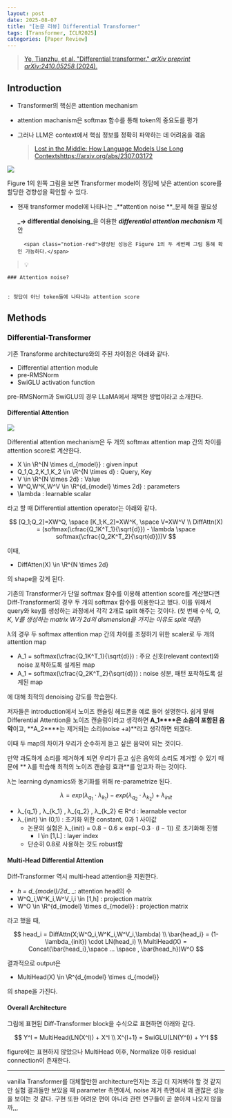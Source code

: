 ```yaml
---
layout: post
date: 2025-08-07
title: "[논문 리뷰] Differential Transformer"
tags: [Transformer, ICLR2025]
categories: [Paper Review]
---
```


> [Ye, Tianzhu, et al. "Differential transformer." ](https://arxiv.org/abs/2410.05258)[_arXiv preprint arXiv:2410.05258_](https://arxiv.org/abs/2410.05258)[ (2024).](https://arxiv.org/abs/2410.05258)



## Introduction

- Transformer의 핵심은 attention mechanism
- attention machanism은 softmax 함수를 통해 token의 중요도를 평가
- 그러나 LLM은 context에서 핵심 정보를 정확히 파악하는 데 어려움을 겪음

	> [Lost in the Middle: How Language Models Use Long Contextshttps://arxiv.org/abs/2307.03172](https://arxiv.org/abs/2307.03172)


![](https://prod-files-secure.s3.us-west-2.amazonaws.com/542b861c-36a8-4051-84e5-8804b6728dba/9083ea56-691a-4752-ae26-47f403431ac8/image.png?X-Amz-Algorithm=AWS4-HMAC-SHA256&X-Amz-Content-Sha256=UNSIGNED-PAYLOAD&X-Amz-Credential=ASIAZI2LB466U3OVCRI5%2F20250916%2Fus-west-2%2Fs3%2Faws4_request&X-Amz-Date=20250916T120129Z&X-Amz-Expires=3600&X-Amz-Security-Token=IQoJb3JpZ2luX2VjEBMaCXVzLXdlc3QtMiJIMEYCIQDpqdgX40N56DCP%2FiPhlbmbztYBxEaBaDLdb09bViTftgIhAKChg%2F0NjZdh3H4IVQO8sqxlfxCvaSLD3lzORCRavyqUKogECIz%2F%2F%2F%2F%2F%2F%2F%2F%2F%2FwEQABoMNjM3NDIzMTgzODA1Igwhqa722r3QH5gLofMq3AOaZ8JRfAzoeRgWcWVEgFUBVYljWjq703lenOJsuuX3JgKiij4LL6HpG8Dn%2BCwgzgVrSVYsPn1stQC1xZrKTg0FMsmwWjsBTLdHY7Z2LPM6p9fRD%2FVfsYbVt68wIhA%2BoPznWUenZ4M%2BmsysXIwZ4j24g1IWIRTjpSoZ71UVVJoeOV85n7PGy%2BIMR%2BWcMRjmFDy56%2BD5AxjASBFgEkcDk%2B1M7EcuBLExlJ24LCE8Hyjx2mphUnwLkdBfYRzXCwBuga52dfgVQKWdpNSg3Oq167t0zoZS71zK%2B658W1mwBwA2dNk448XjiSPG8JP5eXPw0q5nY7BnTTd22hpPvp0vaF8VVNO9nJTpuPKHOIrEHvODkBEfqAM%2BoRwoFvHTqxn8v6YoHTDhKIcWueHvLSPTT3kAz90VgPYSsVJZybSeyQGFlCV4GGHdeDtTSO5G4n6hbGVN%2Bc13hyOoDrAHBaN0dJji722U%2FfHXWT8ctivw%2FEYARIXi8WSLc%2FIa%2B%2BH3bNHx%2FilYtUj0wt7NNByyRchXn8bJt8oEuKoQ%2Bbk5OzeiLJqrcIiJM0WyKRxe0Os7RZVmkphBRjXg2aOQlsnpfOCvZ8%2BeR2tpa2CU9r6eoQe71KC%2Fsy8SKp9qZfWHFaswyDC2hqXGBjqkAVUFXm3mmXm6V4M5l1i7%2BgQxGyznlw%2F8rHGU1F%2ByWlb0r%2FJGcd1MFjvKqgNGEnr%2F4GnTBCr3n%2FXUrIf3tN8Djb7gxfdgPDnZmOv%2FxCXRtAkXJpgjwQlHq6ZV%2B%2FbXfBE8wJTBHm4Y7I0%2BNLfbzw5l%2FUAf9k5L1%2BtGzAUdu%2FHM7l2dSZC8YBZ%2F8daag%2BJlOuk31BLmVeoe47%2FAOMTWQQIFpU2gQbI8&X-Amz-Signature=248d736a2b8d115efcd886c7b90295c640907f43e47e0536998c0320be3a50c7&X-Amz-SignedHeaders=host&x-amz-checksum-mode=ENABLED&x-id=GetObject)


Figure 1의 왼쪽 그림을 보면 Transformer model이 정답에 낮은 attention score를 할당한 경향성을 확인할 수 있다.

- 현재 transformer model에 나타나는 _**attention noise **_문제 해결 필요성

	_**→ differential denoising**_을 이용한 _**differential attention mechanism**_ 제안


		<span class="notion-red">향상된 성능은 Figure 1의 두 세번째 그림 통해 확인 가능하다.</span>


> 💡 


	### Attention noise?


	: 정답이 아닌 token들에 나타나는 attention score



## Methods



### Differential-Transformer


기존 Transforme architecture와의 주된 차이점은 아래와 같다.

- Differential attention module
- pre-RMSNorm
- SwiGLU activation function

pre-RMSNorm과 SwiGLU의 경우 LLaMA에서 채택한 방법이라고 소개한다.



#### Differential Attention


![](https://prod-files-secure.s3.us-west-2.amazonaws.com/542b861c-36a8-4051-84e5-8804b6728dba/116d70b2-1963-4810-9167-f4c7d8a06e8f/image.png?X-Amz-Algorithm=AWS4-HMAC-SHA256&X-Amz-Content-Sha256=UNSIGNED-PAYLOAD&X-Amz-Credential=ASIAZI2LB466U3OVCRI5%2F20250916%2Fus-west-2%2Fs3%2Faws4_request&X-Amz-Date=20250916T120129Z&X-Amz-Expires=3600&X-Amz-Security-Token=IQoJb3JpZ2luX2VjEBMaCXVzLXdlc3QtMiJIMEYCIQDpqdgX40N56DCP%2FiPhlbmbztYBxEaBaDLdb09bViTftgIhAKChg%2F0NjZdh3H4IVQO8sqxlfxCvaSLD3lzORCRavyqUKogECIz%2F%2F%2F%2F%2F%2F%2F%2F%2F%2FwEQABoMNjM3NDIzMTgzODA1Igwhqa722r3QH5gLofMq3AOaZ8JRfAzoeRgWcWVEgFUBVYljWjq703lenOJsuuX3JgKiij4LL6HpG8Dn%2BCwgzgVrSVYsPn1stQC1xZrKTg0FMsmwWjsBTLdHY7Z2LPM6p9fRD%2FVfsYbVt68wIhA%2BoPznWUenZ4M%2BmsysXIwZ4j24g1IWIRTjpSoZ71UVVJoeOV85n7PGy%2BIMR%2BWcMRjmFDy56%2BD5AxjASBFgEkcDk%2B1M7EcuBLExlJ24LCE8Hyjx2mphUnwLkdBfYRzXCwBuga52dfgVQKWdpNSg3Oq167t0zoZS71zK%2B658W1mwBwA2dNk448XjiSPG8JP5eXPw0q5nY7BnTTd22hpPvp0vaF8VVNO9nJTpuPKHOIrEHvODkBEfqAM%2BoRwoFvHTqxn8v6YoHTDhKIcWueHvLSPTT3kAz90VgPYSsVJZybSeyQGFlCV4GGHdeDtTSO5G4n6hbGVN%2Bc13hyOoDrAHBaN0dJji722U%2FfHXWT8ctivw%2FEYARIXi8WSLc%2FIa%2B%2BH3bNHx%2FilYtUj0wt7NNByyRchXn8bJt8oEuKoQ%2Bbk5OzeiLJqrcIiJM0WyKRxe0Os7RZVmkphBRjXg2aOQlsnpfOCvZ8%2BeR2tpa2CU9r6eoQe71KC%2Fsy8SKp9qZfWHFaswyDC2hqXGBjqkAVUFXm3mmXm6V4M5l1i7%2BgQxGyznlw%2F8rHGU1F%2ByWlb0r%2FJGcd1MFjvKqgNGEnr%2F4GnTBCr3n%2FXUrIf3tN8Djb7gxfdgPDnZmOv%2FxCXRtAkXJpgjwQlHq6ZV%2B%2FbXfBE8wJTBHm4Y7I0%2BNLfbzw5l%2FUAf9k5L1%2BtGzAUdu%2FHM7l2dSZC8YBZ%2F8daag%2BJlOuk31BLmVeoe47%2FAOMTWQQIFpU2gQbI8&X-Amz-Signature=817043f94bcec2924b861eb28ab514291a140333b55358b3e571edc31c338779&X-Amz-SignedHeaders=host&x-amz-checksum-mode=ENABLED&x-id=GetObject)


Differential attention mechanism은 두 개의 softmax attention map 간의 차이를 attention score로 계산한다.

- X \in \R^{N \times d\_{model}} : given input
- Q\_1,Q\_2,K\_1,K\_2 \in \R^{N \times d} : Query, Key
- V \in \R^{N \times 2d} : Value
- W^Q,W^K,W^V \in \R^{d\_{model} \times 2d} : parameters
- \lambda : learnable scalar

라고 할 때 Differential attention operator는 아래와 같다.


$$
[Q_1;Q_2]=XW^Q, \space [K_1;K_2]=XW^K, \space V=XW^V \\
DiffAttn(X) = (softmax(\cfrac{Q_1K^T_1}{\sqrt{d}}) - \lambda \space softmax(\cfrac{Q_2K^T_2}{\sqrt{d}}))V
$$


이때,

- DiffAtten(X) \in \R^{N \times 2d}

의 shape을 갖게 된다.


기존의 Transformer가 단일 softmax 함수를 이용해 attention score를 계산했다면 Diff-Transformer의 경우 두 개의 softmax 함수를 이용한다고 했다. 이를 위해서 query와 key를 생성하는 과정에서 각각 2개로 split 해주는 것이다. <span class="notion-red">(첫 번째 수식, </span><span class="notion-red">_Q, K, V를 생성하는 matrix W가 2d의 dismension을 가지는 이유도 split 때문_</span><span class="notion-red">)</span>


 λ의 경우 두 softmax attention map 간의 차이를 조정하기 위한 scaler로 두 개의 attention map

- A\_1 = softmax(\cfrac{Q\_1K^T\_1}{\sqrt{d}}) : 주요 신호(relevant context)와 noise 포착하도록 설계된 map
- A\_1 = softmax(\cfrac{Q\_2K^T\_2}{\sqrt{d}}) : noise 성분, 패턴 포착하도록 설계된 map 

에 대해 최적의 denoising 강도를 학습한다.


저자들은 introduction에서 노이즈 캔슬링 헤드폰을 예로 들어 설명한다. 쉽게 말해 Differential Attention을 노이즈 캔슬링이라고 생각하면 **A\_1****은 소음이 포함된 음악**이고, **A\_2****는 제거되는 소리(noise +a)**라고 생각하면 되겠다. 


이때 두 map의 차이가 우리가 순수하게 듣고 싶은 음악이 되는 것이다. 


만약 과도하게 소리를 제거하게 되면 우리가 듣고 싶은 음악의 소리도 제거할 수 있기 때문에 ** λ를 학습해 최적의 노이즈 캔슬링 효과**를 얻고자 하는 것이다.


λ는 learning dynamics와 동기화를 위해 re-parametrize 된다.


$$
\lambda = exp(\lambda_{q_1} \cdot \lambda_{k_1}) - exp(\lambda_{q_2} \cdot \lambda_{k_2}) + \lambda_{init}
$$

- λ\_{q\_1} , λ\_{k\_1} , λ\_{q\_2} , λ\_{k\_2} ∈ R^d : learnable vector
- λ\_{init} \in (0,1) : 초기화 위한 constant, 0과 1 사이값
	- 논문의 실험은 λ\_{init} = 0.8 − 0.6 × exp(−0.3 · (l − 1)) 로 초기화해 진행
		- l \in [1,L] : layer index
	- 단순히 0.8로 사용하는 것도 robust함


#### **Multi-Head Differential Attention**


Diff-Transformer 역시 multi-head attention을 지원한다.

- _h = d\_{model}/2d__ _: attention head의 수
- W^Q\_i,W^K\_i,W^V\_i,i \in [1,h] : projection matrix
- W^O \in \R^{d\_{model} \times d\_{model}} : projection matrix

라고 했을 때,


$$
head_i = DiffAttn(X;W^Q_i,W^K_i,W^V_i,\lambda) \\
\bar{head_i} = (1-\lambda_{init}) \cdot LN(head_i) \\
MultiHead(X) = Concat(\bar{head_i},\space ... \space , \bar{head_h})W^O
$$


결과적으로 output은

- MultiHead(X) \in \R^{d\_{model} \times d\_{model}}

의 shape을 가진다.



#### Overall Architecture


그림에 표현된 Diff-Transformer block을 수식으로 표현하면 아래와 같다.


$$
Y^l = MultiHead(LN(X^l)) + X^l \\
X^{l+1} = SwiGLU(LN(Y^l)) + Y^l
$$


figure에는 표현하지 않았으나 MultiHead 이후, Normalize 이후 residual connection이 존재한다.


---


vanilla Transformer를 대체할만한 architecture인지는 조금 더 지켜봐야 할 것 같지만 실험 결과들만 보았을 때 parameter 측면에서, noise 제거 측면에서 꽤 괜찮은 성능을 보이는 것 같다. 구현 또한 어려운 편이 아니라 관련 연구들이 곧 쏟아져 나오지 않을까,,,

